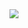 <img align="left" src="https://github-readme-stats.vercel.app/api?username=ccwaw&include_all_commits=true&count_private-true&custom_title=ccwaw'%20GitHub%20Stats&line_height=30&show_icons=true&hide_border=true&bg_color=192133&title_color=efb752&icon_color=efb752&text_color=70bed9">
